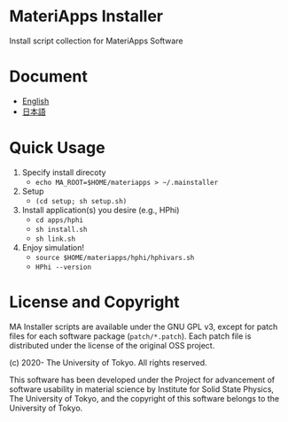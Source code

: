 # MateriApps Installer

Install script collection for MateriApps Software

# Document

- [English](https://wistaria.github.io/MateriAppsInstaller/manual/master/en/index.html)
- [日本語](https://wistaria.github.io/MateriAppsInstaller/manual/master/ja/index.html)

# Quick Usage

1. Specify install direcoty
    - `echo MA_ROOT=$HOME/materiapps > ~/.mainstaller`
2. Setup
    - `(cd setup; sh setup.sh)`
3. Install application(s) you desire (e.g., HPhi)
    - `cd apps/hphi`
    - `sh install.sh`
    - `sh link.sh`
4. Enjoy simulation!
    - `source $HOME/materiapps/hphi/hphivars.sh`
    - `HPhi --version`

# License and Copyright

MA Installer scripts are available under the GNU GPL v3, except for patch files for each software package (`patch/*.patch`).
Each patch file is distributed under the license of the original OSS project.

(c) 2020- The University of Tokyo. All rights reserved.

This software has been developed under the Project for advancement of software usability in material science by Institute for Solid State Physics, The University of Tokyo, and the copyright of this software belongs to the University of Tokyo.
